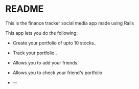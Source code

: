 # README

This is the finance tracker social media app made using Rails

This app lets you do the following:

* Create your portfolio of upto 10 stocks..

* Track your portfolio..

* Allows you to add your friends.

* Allows you to check your friend's portfolio

* --